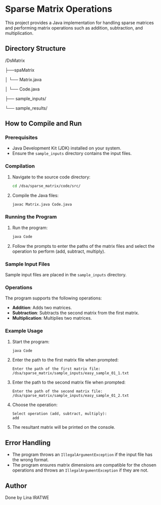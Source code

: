 # Sparse Matrix Operations

This project provides a Java implementation for handling sparse matrices and performing matrix operations such as addition, subtraction, and multiplication.

## Directory Structure

/DsMatrix

├──spaMatrix

│ └── Matrix.java

│ └── Code.java

├── sample_inputs/

└── sample_results/

## How to Compile and Run

### Prerequisites

- Java Development Kit (JDK) installed on your system.
- Ensure the `sample_inputs` directory contains the input files.

### Compilation

1. Navigate to the source code directory:
    ```bash
    cd /dsa/sparse_matrix/code/src/
    ```

2. Compile the Java files:
    ```bash
    javac Matrix.java Code.java
    ```

### Running the Program

1. Run the program:
    ```bash
    java Code
    ```

2. Follow the prompts to enter the paths of the matrix files and select the operation to perform (add, subtract, multiply).

### Sample Input Files

Sample input files are placed in the `sample_inputs` directory. 


### Operations

The program supports the following operations:

- **Addition**: Adds two matrices.
- **Subtraction**: Subtracts the second matrix from the first matrix.
- **Multiplication**: Multiplies two matrices.

### Example Usage

1. Start the program:
    ```bash
    java Code
    ```

2. Enter the path to the first matrix file when prompted:
    ```
    Enter the path of the first matrix file:
    /dsa/sparse_matrix/sample_inputs/easy_sample_01_1.txt
    ```

3. Enter the path to the second matrix file when prompted:
    ```
    Enter the path of the second matrix file:
    /dsa/sparse_matrix/sample_inputs/easy_sample_01_2.txt
    ```

4. Choose the operation:
    ```
    Select operation (add, subtract, multiply):
    add
    ```

5. The resultant matrix will be printed on the console.

## Error Handling

- The program throws an `IllegalArgumentException` if the input file has the wrong format.
- The program ensures matrix dimensions are compatible for the chosen operations and throws an `IllegalArgumentException` if they are not.

## Author

Done by Lina IRATWE
